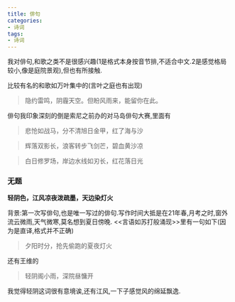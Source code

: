 ```yaml
---
title: 俳句
categories:
- 诗词
tags:
- 诗词
---
```






我对俳句,和歌之类不是很感兴趣(1是格式本身按音节排,不适合中文.2是感觉格局较小,像是庭院景观),但也有所接触.

比较有名的和歌如万叶集中的(言叶之庭也有出现)

> 隐约雷鸣，阴霾天空。但盼风雨来，能留你在此。

俳句我印象深刻的倒是索尼之前办的对马岛俳句大赛,里面有
> 悲怆如战马，分不清旭日金甲，红了海与沙

> 辉落双影长，浪客转步飞剑芒，碧血黄沙凉

> 白日修罗场，岸边水线如刃长，红花落日光




### 无题
**轻阴色，江风凉夜泼疏墨，天边染灯火**

背景:第一次写俳句,也是唯一写过的俳句.写作时间大抵是在21年春,月考之时,窗外流云微雨,天气微寒,莫名想到夏日傍晚.
<<言语如苏打般涌现>>里有一句如下(因为是直译,格式并不正确)
> 夕阳时分，抢先偷跑的夏夜灯火

还有王维的
> 轻阴阁小雨，深院昼慵开

我觉得轻阴这词很有意境诶,还有江风,一下子感觉风的绵延飘逸.